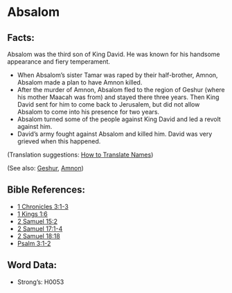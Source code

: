 # Absalom

## Facts:

Absalom was the third son of King David. He was known for his handsome appearance and fiery temperament.

* When Absalom’s sister Tamar was raped by their half-brother, Amnon, Absalom made a plan to have Amnon killed.
* After the murder of Amnon, Absalom fled to the region of Geshur (where his mother Maacah was from) and stayed there three years. Then King David sent for him to come back to Jerusalem, but did not allow Absalom to come into his presence for two years.
* Absalom turned some of the people against King David and led a revolt against him.
* David’s army fought against Absalom and killed him. David was very grieved when this happened.

(Translation suggestions: [How to Translate Names](rc://en/ta/man/translate/translate-names))

(See also: [Geshur](../names/geshur.md), [Amnon](../names/amnon.md))

## Bible References:

* [1 Chronicles 3:1-3](rc://en/tn/help/1ch/03/01)
* [1 Kings 1:6](rc://en/tn/help/1ki/01/06)
* [2 Samuel 15:2](rc://en/tn/help/2sa/15/02)
* [2 Samuel 17:1-4](rc://en/tn/help/2sa/17/01)
* [2 Samuel 18:18](rc://en/tn/help/2sa/18/18)
* [Psalm 3:1-2](rc://en/tn/help/psa/003/001)

## Word Data:

* Strong’s: H0053
